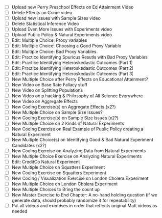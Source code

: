 - [ ] Upload new Perry Preschool Effects on Ed Attainment Video
- [ ] Delete Effects on Crime video
- [ ] Upload new Issues with Sample Sizes video
- [ ] Delete Statistical Inference Video
- [ ] Upload Even More Issues with Experiments video
- [ ] Upload Public Policy & Natural Experiments video
- [ ] Edit: Multiple Choice: Proxy variables
- [ ] Edit: Mutliple Choice: Choosing a Good Proxy Variable
- [ ] Edit: Multiple Choice: Bad Proxy Variables
- [ ] Edit: Practice Identifying Spurious Resutls with Bad Proxy Variables
- [ ] Edit: Practice Identifying Heteroskedastic Outcomes (Part 1) 
- [ ] Edit: Practice Identifying Heteroskedastic Outcomes (Part 2)
- [ ] Edit: Practice Identifying Heteroskedastic Outcomes (Part 3)
- [ ] New Multiple Choice after Perry Effects on Educational Attainment?
- [ ] New Video on Base Rate Fallacy stuff
- [ ] New Video on Splitting Populations
- [ ] New Video on p hacking & Philosophy of All Science Everywhere
- [ ] New Video on Aggregate Effects
- [ ] New Coding Exercise(s) on Aggregate Effects (x2?)
- [ ] New Multiple Choice on Sample Size Issues?
- [ ] New Coding Exercise(s) on Sample Size Issues (x2?)
- [ ] New Multiple Choice on 2 Kinds of Natural Experiments 
- [ ] New Coding Exercise on Real Example of Public Policy creating a Natural Experiment
- [ ] New Multiple Choice(s) on Identifying Good & Bad Natural Experiment Candidates (x2?)
- [ ] New Coding Exercise on Analyzing Data from Natural Experiments
- [ ] New Multiple Choice Exercise on Analyzing Natural Experiments
- [ ] Edit: CreditCo Natural Experiment
- [ ] New Multiple Choice on Squatters Experiment
- [ ] New Coding Exercise on Squatters Experiment
- [ ] New Coding / Visualization Exercise on London Cholera Experiment
- [ ] New Multiple Choice on London Cholera Experiment
- [ ] New Multiple Choices to Bring the count up
- [ ] New Master Exercise to End Chapter: A no-hand holding question (if we generate data, should probably randomize it for repeatability)
- [ ] Put all videos and exercises in order that reflects original Matt videos as needed

